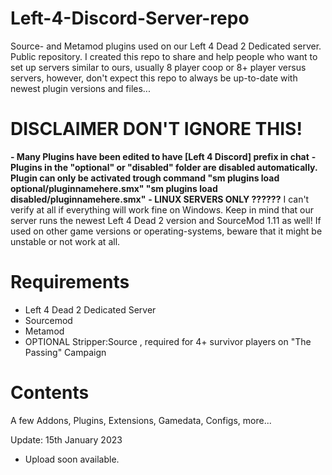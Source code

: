 # Left-4-Discord-Server-repo
Source- and Metamod plugins used on our Left 4 Dead 2 Dedicated server. Public repository.
I created this repo to share and help people who want to set up servers similar to ours, usually 8 player coop or 8+ player versus servers, however, don't expect this repo to always be up-to-date with newest plugin versions and files...

# **DISCLAIMER DON'T IGNORE THIS!** 
**- Many Plugins have been edited to have [Left 4 Discord] prefix in chat**
**- Plugins in the "optional" or "disabled" folder are disabled automatically. Plugin can only be activated trough command "sm plugins load optional/pluginnamehere.smx" "sm plugins load disabled/pluginnamehere.smx"**
**- LINUX SERVERS ONLY ??????**
I can't verify at all if everything will work fine on Windows. Keep in mind that our server runs the newest Left 4 Dead 2 version and SourceMod 1.11 as well!
If used on other game versions or operating-systems, beware that it might be unstable or not work at all.

# **Requirements**
- Left 4 Dead 2 Dedicated Server
- Sourcemod
- Metamod 
- OPTIONAL Stripper:Source , required for 4+ survivor players on "The Passing" Campaign

# **Contents**
A few Addons, Plugins, Extensions, Gamedata, Configs, more...

Update: 15th January 2023
- Upload soon available.
